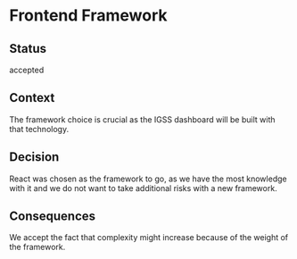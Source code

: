 # Frontend Framework

## Status

accepted

## Context

The framework choice is crucial as the IGSS dashboard will be built with that technology.

## Decision

React was chosen as the framework to go, as we have the most knowledge with it and we do not want to take additional risks with a new framework.

## Consequences

We accept the fact that complexity might increase because of the weight of the framework.